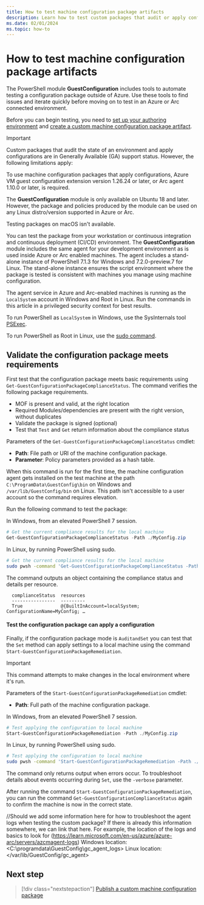 ```yaml
---
title: How to test machine configuration package artifacts
description: Learn how to test custom packages that audit or apply configurations to machines.
ms.date: 02/01/2024
ms.topic: how-to
---
```

# How to test machine configuration package artifacts

The PowerShell module **GuestConfiguration** includes tools to automate testing a configuration
package outside of Azure. Use these tools to find issues and iterate quickly before moving on to
test in an Azure or Arc connected environment.

Before you can begin testing, you need to [set up your authoring environment][01] and
[create a custom machine configuration package artifact][02].

> [!IMPORTANT]
> Custom packages that audit the state of an environment and apply configurations are in Generally
> Available (GA) support status. However, the following limitations apply:
>
> To use machine configuration packages that apply configurations, Azure VM guest configuration
> extension version 1.26.24 or later, or Arc agent 1.10.0 or later, is required.
>
> The **GuestConfiguration** module is only available on Ubuntu 18 and later. However, the package
> and policies produced by the module can be used on any Linux distro/version supported in Azure or
> Arc.
>
> Testing packages on macOS isn't available.

You can test the package from your workstation or continuous integration and continuous deployment
(CI/CD) environment. The **GuestConfiguration** module includes the same agent for your development
environment as is used inside Azure or Arc enabled machines. The agent includes a stand-alone
instance of PowerShell 7.1.3 for Windows and 7.2.0-preview.7 for Linux. The stand-alone instance
ensures the script environment where the package is tested is consistent with machines you manage
using machine configuration.

The agent service in Azure and Arc-enabled machines is running as the `LocalSystem` account in
Windows and Root in Linux. Run the commands in this article in a privileged security context for
best results.

To run PowerShell as `LocalSystem` in Windows, use the SysInternals tool [PSExec][03].

To run PowerShell as Root in Linux, use the [sudo command][04].

## Validate the configuration package meets requirements

First test that the configuration package meets basic requirements using
`Get-GuestConfigurationPackageComplianceStatus`. The command verifies the following package
requirements.

- MOF is present and valid, at the right location
- Required Modules/dependencies are present with the right version, without duplicates
- Validate the package is signed (optional)
- Test that `Test` and `Get` return information about the compliance status

Parameters of the `Get-GuestConfigurationPackageComplianceStatus` cmdlet:

- **Path**: File path or URI of the machine configuration package.
- **Parameter**: Policy parameters provided as a  hash table.

When this command is run for the first time, the machine configuration agent gets installed on the
test machine at the path `C:\ProgramData\GuestConfig\bin` on Windows and `/var/lib/GuestConfig/bin`
on Linux. This path isn't accessible to a user account so the command requires elevation.

Run the following command to test the package:

In Windows, from an elevated PowerShell 7 session.

```powershell
# Get the current compliance results for the local machine
Get-GuestConfigurationPackageComplianceStatus -Path ./MyConfig.zip
```

In Linux, by running PowerShell using sudo.

```bash
# Get the current compliance results for the local machine
sudo pwsh -command 'Get-GuestConfigurationPackageComplianceStatus -Path ./MyConfig.zip'
```

The command outputs an object containing the compliance status and details per resource.

```Output
  complianceStatus  resources
  ----------------  ---------
  True              @{BuiltInAccount=localSystem; ConfigurationName=MyConfig; …
```

#### Test the configuration package can apply a configuration

Finally, if the configuration package mode is `AuditandSet` you can test that the `Set` method can
apply settings to a local machine using the command `Start-GuestConfigurationPackageRemediation`.

> [!IMPORTANT]
> This command attempts to make changes in the local environment where it's run.

Parameters of the `Start-GuestConfigurationPackageRemediation` cmdlet:

- **Path**: Full path of the machine configuration package.

In Windows, from an elevated PowerShell 7 session.

```powershell
# Test applying the configuration to local machine
Start-GuestConfigurationPackageRemediation -Path ./MyConfig.zip
```

In Linux, by running PowerShell using sudo.

```bash
# Test applying the configuration to local machine
sudo pwsh -command 'Start-GuestConfigurationPackageRemediation -Path ./MyConfig.zip'
```

The command only returns output when errors occur. To troubleshoot details about events occurring
during `Set`, use the `-verbose` parameter.

After running the command `Start-GuestConfigurationPackageRemediation`, you can run the command
`Get-GuestConfigurationComplianceStatus` again to confirm the machine is now in the correct state.

//Should we add some information here for how to troubleshoot the agent logs when testing the custom package? If there is already this information somewhere, we can link that here.
For example, the location of the logs and basics to look for (https://learn.microsoft.com/en-us/azure/azure-arc/servers/azcmagent-logs)
Windows location: <C:\programdata\GuestConfig\gc_agent_logs>
Linux location: </var/lib/GuestConfig/gc_agent>

## Next step

> [!div class="nextstepaction"]
> [Publish a custom machine configuration package](./4-publish-package.md)

<!-- Reference link definitions -->
[01]: ./1-set-up-authoring-environment.md
[02]: ./2-create-package.md
[03]: /sysinternals/downloads/psexec
[04]: https://www.sudo.ws/docs/man/sudo.man/
